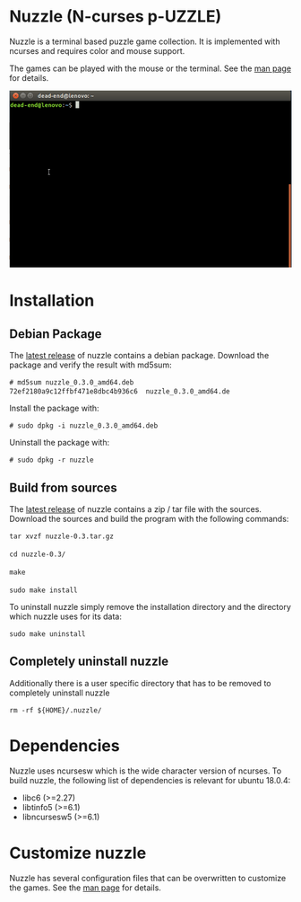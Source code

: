 # Nuzzle (N-curses p-UZZLE)

Nuzzle is a terminal based puzzle game collection. It is implemented with 
ncurses and requires color and mouse support.

The games can be played with the mouse or the terminal. 
See the [man page](https://github.com/dead-end/nuzzle/tree/master/man) for 
details.

![Example](res/nuzzle-example.gif)

# Installation

## Debian Package

The [latest release](https://github.com/dead-end/nuzzle/releases) of nuzzle 
contains a debian package. Download the package and verify the result with 
md5sum:

```
# md5sum nuzzle_0.3.0_amd64.deb 
72ef2180a9c12ffbf471e8dbc4b936c6  nuzzle_0.3.0_amd64.de
```

Install the package with:

```
# sudo dpkg -i nuzzle_0.3.0_amd64.deb
```

Uninstall the package with:

```
# sudo dpkg -r nuzzle
```

## Build from sources

The [latest release](https://github.com/dead-end/nuzzle/releases) of nuzzle 
contains a zip / tar file with the sources. Download the sources and build the
program with the following commands:

```
tar xvzf nuzzle-0.3.tar.gz

cd nuzzle-0.3/

make

sudo make install
```

To uninstall nuzzle simply remove the installation directory and the directory 
which nuzzle uses for its data: 

```
sudo make uninstall
```

## Completely uninstall nuzzle

Additionally there is a user specific directory that has to be removed to 
completely uninstall nuzzle

```
rm -rf ${HOME}/.nuzzle/
```

# Dependencies

Nuzzle uses ncursesw which is the wide character version of ncurses. To build 
nuzzle, the following list of dependencies is relevant for ubuntu 18.0.4:

- libc6 (>=2.27)
- libtinfo5 (>=6.1)
- libncursesw5 (>=6.1)

# Customize nuzzle

Nuzzle has several configuration files that can be overwritten to customize the
games.
See the [man page](https://github.com/dead-end/nuzzle/tree/master/man) for 
details.

